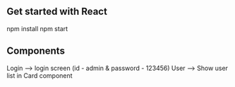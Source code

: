 ## Get started with React

npm install
npm start

## Components

Login --> login screen (id - admin & password - 123456)
User --> Show user list in Card component
